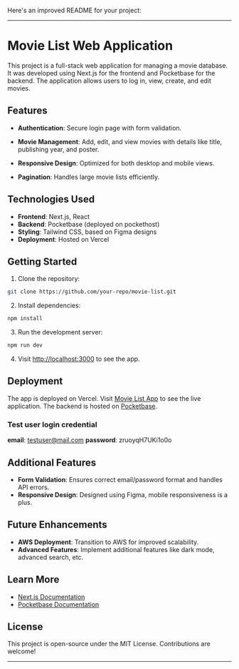 Here's an improved README for your project:

---

# Movie List Web Application

This project is a full-stack web application for managing a movie database. It was developed using Next.js for the frontend and Pocketbase for the backend. The application allows users to log in, view, create, and edit movies.

## Features

- **Authentication**: Secure login page with form validation.
- **Movie Management**: Add, edit, and view movies with details like title, publishing year, and poster.
- **Responsive Design**: Optimized for both desktop and mobile views.

- **Pagination**: Handles large movie lists efficiently.

## Technologies Used

- **Frontend**: Next.js, React
- **Backend**: Pocketbase (deployed on pockethost)
- **Styling**: Tailwind CSS, based on Figma designs
- **Deployment**: Hosted on Vercel

## Getting Started

1. Clone the repository:

```bash
git clone https://github.com/your-repo/movie-list.git
```

2. Install dependencies:

```bash
npm install
```

3. Run the development server:

```bash
npm run dev
```

4. Visit [http://localhost:3000](http://localhost:3000) to see the app.

## Deployment

The app is deployed on Vercel. Visit [Movie List App](https://movie-list-git-main-lucid149s-projects.vercel.app/) to see the live application. The backend is hosted on [Pocketbase](https://movie-list.pockethost.io/api).

### Test user login credential
**email**: testuser@mail.com
**password**: zruoyqH7UKi1o0o

## Additional Features

- **Form Validation**: Ensures correct email/password format and handles API errors.
- **Responsive Design**: Designed using Figma, mobile responsiveness is a plus.


## Future Enhancements

- **AWS Deployment**: Transition to AWS for improved scalability.
- **Advanced Features**: Implement additional features like dark mode, advanced search, etc.

## Learn More

- [Next.js Documentation](https://nextjs.org/docs)
- [Pocketbase Documentation](https://pocketbase.io/docs)

## License

This project is open-source under the MIT License. Contributions are welcome!

---

